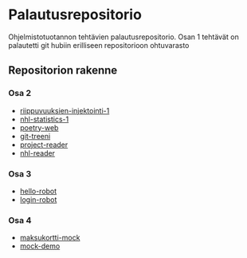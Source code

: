 # Palautusrepositorio

Ohjelmistotuotannon tehtävien palautusrepositorio. 
Osan 1 tehtävät on palautetti git hubiin erilliseen repositorioon ohtuvarasto

## Repositorion rakenne 


### Osa 2 
- [riippuvuuksien-injektointi-1](osa2/riippuvuuksien-injektointi-1)
- [nhl-statistics-1](osa2/nhl-statistics-1)
- [poetry-web](osa2/poetry-web)
- [git-treeni](osa2/git-treeni)
- [project-reader](osa2/project-reader)
- [nhl-reader](osa2/nhl-reader)

### Osa 3
- [hello-robot](osa3/hello-robot) 
- [login-robot](osa3/login-robot)

### Osa 4
- [maksukortti-mock](osa4/maksukortti-mock) 
- [mock-demo](osa4/lmock-demo)




